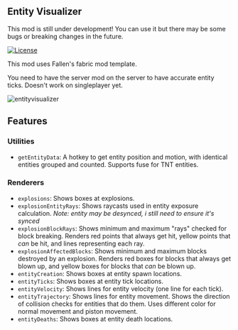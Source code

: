 ## Entity Visualizer

This mod is still under development! You can use it but there may be some bugs or breaking changes in the future.

[![License](https://img.shields.io/github/license/Fallen-Breath/fabric-mod-template.svg)](http://www.gnu.org/licenses/lgpl-3.0.html)

This mod uses Fallen's fabric mod template.

You need to have the server mod on the server to have accurate entity ticks. Doesn't work on singleplayer yet.

![entityvisualizer](https://github.com/lntricate1/EntityVisualizer/assets/29168747/9c2a6925-e3ee-41f2-bacf-453f9e039a7a)

## Features
### Utilities
- `getEntityData`: A hotkey to get entity position and motion, with identical entities grouped and counted. Supports fuse for TNT entities.
### Renderers
- `explosions`: Shows boxes at explosions.
- `explosionEntityRays`: Shows raycasts used in entity exposure calculation. *Note: entity may be desynced, i still need to ensure it's synced*
- `explosionBlockRays`: Shows minimum and maximum "rays" checked for block breaking. Renders red points that always get hit, yellow points that *can* be hit, and lines representing each ray.
- `explosionAffectedBlocks`: Shows minimum and maximum blocks destroyed by an explosion. Renders red boxes for blocks that always get blown up, and yellow boxes for blocks that *can* be blown up.
- `entityCreation`: Shows boxes at entity spawn locations.
- `entityTicks`: Shows boxes at entity tick locations.
- `entityVelocity`: Shows lines for entity velocity (one line for each tick).
- `entityTrajectory`: Shows lines for entity movement. Shows the direction of collision checks for entities that do them. Uses different color for normal movement and piston movement.
- `entityDeaths`: Shows boxes at entity death locations.
